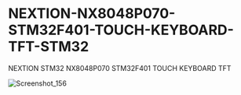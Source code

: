 # NEXTION-NX8048P070-STM32F401-TOUCH-KEYBOARD-TFT-STM32
NEXTION STM32 NX8048P070 STM32F401 TOUCH KEYBOARD TFT 

![Screenshot_156](https://user-images.githubusercontent.com/31142397/222936884-a50ac128-2394-45ff-ba5c-c0bda44c4a0e.jpg)

